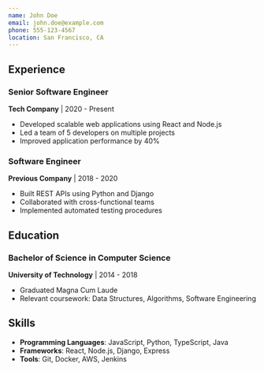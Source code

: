 ```yaml
---
name: John Doe
email: john.doe@example.com
phone: 555-123-4567
location: San Francisco, CA
---
```


## Experience

### Senior Software Engineer

**Tech Company** | 2020 - Present

- Developed scalable web applications using React and Node.js
- Led a team of 5 developers on multiple projects
- Improved application performance by 40%

### Software Engineer

**Previous Company** | 2018 - 2020

- Built REST APIs using Python and Django
- Collaborated with cross-functional teams
- Implemented automated testing procedures

## Education

### Bachelor of Science in Computer Science

**University of Technology** | 2014 - 2018

- Graduated Magna Cum Laude
- Relevant coursework: Data Structures, Algorithms, Software Engineering

## Skills

- **Programming Languages**: JavaScript, Python, TypeScript, Java
- **Frameworks**: React, Node.js, Django, Express
- **Tools**: Git, Docker, AWS, Jenkins
